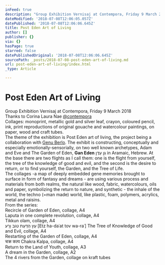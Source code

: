```yaml
---
inFeed: true
description: "Group Exhibition Vernisaj at Contempora, Friday 9 March 2018Thanks to Corina Laura Nae\_@contemporaCollages: monoprint, metallic gold and silver leaf, crayon, coloured pencil, ink, print reproductions of original gouache and watercolour paintings, on paper, wood and craft tubes.The theme of the exhibition is Post Eden art of living, the project being a collaboration with\_Genu Berlo. The exhibit is constructing, conceptually and especially emotionally-sensorially, on two well known archetypes, Adam and Eve and The Garden of Eden, Gan Eden גַּן עֵדֶן in Aramaic, Hebrew. At the base there are two flights as I call them: one is the flight from yourself, the tree of the knowledge of good and evil, and the second is the desire to return, or to find yourself, the Garden, and the Tree of Life.The collages -a map of deeply embedded gene memories brought to surface in form of fantasy and dreams - are using various process and materials from both realms, the natural like wood, fabric, watercolours, oils and paper, symbolizing the return to nature, and synthetic - the inhale of the world, the techno (=man made) world, like plastic, foam, polymers, acrylics, metal and raisins.From the series:Recircle of Garden of Eden, collage, A4Laputa in one complete revolution, collage, A4Tikkun olam, collage, A4עֵץ הַדַּעַת טוֹב וָרָע‬ [Etz ha-daʿat tov wa-raʿ] The Tree of Knowledge of Good and Evil, collage, A4Restarting of the Garden of Eden, collage, A4चक्र कल्प Chakra Kalpa, collage, A4Return to the Land of Youth, collage, A3A dream in the Garden, collage, A2The 4 rivers from the Garden, collage on kraft tubes"
dateModified: '2018-07-08T12:06:05.057Z'
datePublished: '2018-07-08T12:06:06.645Z'
title: Post Eden Art of Living
author: []
publisher: {}
via: {}
hasPage: true
starred: false
datePublishedOriginal: '2018-07-08T12:06:06.645Z'
sourcePath: _posts/2018-07-08-post-eden-art-of-living.md
url: post-eden-art-of-living/index.html
_type: Article

---
```

# Post Eden Art of Living

Group Exhibition Vernisaj at Contempora, Friday 9 March 2018  
Thanks to Corina Laura Nae [@contempora][0]  
Collages: monoprint, metallic gold and silver leaf, crayon, coloured pencil, ink, print reproductions of original gouache and watercolour paintings, on paper, wood and craft tubes.  
The theme of the exhibition is Post Eden art of living, the project being a collaboration with [Genu Berlo][1]. The exhibit is constructing, conceptually and especially emotionally-sensorially, on two well known archetypes, Adam and Eve and The Garden of Eden, **Gan Eden** גַּן עֵדֶן in Aramaic, Hebrew. At the base there are two flights as I call them: one is the flight from yourself, the tree of the knowledge of good and evil, and the second is the desire to return, or to find yourself, the Garden, and the Tree of Life.  
The collages -a map of deeply embedded gene memories brought to surface in form of fantasy and dreams - are using various process and materials from both realms, the natural like wood, fabric, watercolours, oils and paper, symbolizing the return to nature, and synthetic - the inhale of the world, the techno (=man made) world, like plastic, foam, polymers, acrylics, metal and raisins.  
From the series:  
Recircle of Garden of Eden, collage, A4  
Laputa in one complete revolution, collage, A4  
Tikkun olam, collage, A4  
עֵץ הַדַּעַת טוֹב וָרָע‬ \[Etz ha-daʿat tov wa-raʿ\] The Tree of Knowledge of Good and Evil, collage, A4  
Restarting of the Garden of Eden, collage, A4  
चक्र कल्प Chakra Kalpa, collage, A4  
Return to the Land of Youth, collage, A3  
A dream in the Garden, collage, A2  
The 4 rivers from the Garden, collage on kraft tubes

[0]: http://www.contempora.ro/
[1]: http://www.berlo.net/